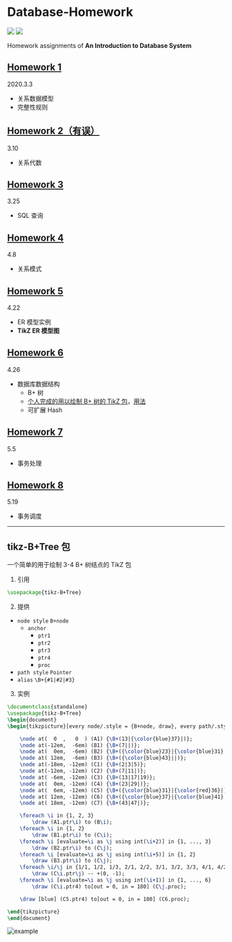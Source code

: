# Database-Homework

[![](https://img.shields.io/badge/Homework-@lyc0930-informational.svg?style=flat)](https://github.com/lyc0930) ![](https://img.shields.io/badge/USTC-2020Spring-green.svg?style=flat)

Homework assignments of **An Introduction to Database System**

## [Homework 1](https://github.com/lyc0930/Database-Homework/tree/master/Homework1)

2020.3.3

-   关系数据模型
-   完整性规则

## [Homework 2（有误）](https://github.com/lyc0930/Database-Homework/tree/master/Homework2)

3.10

-   关系代数

## [Homework 3](https://github.com/lyc0930/Database-Homework/tree/master/Homework3)

3.25

-   SQL 查询

## [Homework 4](https://github.com/lyc0930/Database-Homework/tree/master/Homework4)

4.8

-   关系模式

## [Homework 5](https://github.com/lyc0930/Database-Homework/tree/master/Homework5)

4.22

-   ER 模型实例
-   **TikZ ER 模型图**

## [Homework 6](https://github.com/lyc0930/Database-Homework/tree/master/Homework6)

4.26

-   数据库数据结构
    -   B+ 树
    -   [个人完成的用以绘制 B+ 树的 TikZ 包](https://github.com/lyc0930/Database-Homework/tree/master/tikz-B+Tree/tikz-B+Tree.sty)，[用法](#tikz-btree-包)
    -   可扩展 Hash

## [Homework 7](https://github.com/lyc0930/Database-Homework/tree/master/Homework7)

5.5

-   事务处理

## [Homework 8](https://github.com/lyc0930/Database-Homework/tree/master/Homework8)

5.19

-   事务调度

---

## tikz-B+Tree 包

一个简单的用于绘制 3-4 B+ 树结点的 TikZ 包

1. 引用

```latex
\usepackage{tikz-B+Tree}
```

2. 提供

-   `node style` `B+node`
    -   `anchor`
        -   `ptr1`
        -   `ptr2`
        -   `ptr3`
        -   `ptr4`
        -   `proc`
-   `path style` `Pointer`
-   `alias` `\B+{#1|#2|#3}`

3. 实例

```latex
\documentclass{standalone}
\usepackage{tikz-B+Tree}
\begin{document}
\begin{tikzpicture}[every node/.style = {B+node, draw}, every path/.style = {Pointer}]

    \node at(  0  ,   0  ) (A1) {\B+(13|{\color{blue}37}|)};
    \node at(-12em,  -6em) (B1) {\B+(7||)};
    \node at(  0em,  -6em) (B2) {\B+({\color{blue}23}|{\color{blue}31}|)};
    \node at( 12em,  -6em) (B3) {\B+({\color{blue}43}||)};
    \node at(-18em, -12em) (C1) {\B+(2|3|5)};
    \node at(-12em, -12em) (C2) {\B+(7|11|)};
    \node at( -6em, -12em) (C3) {\B+(13|17|19)};
    \node at(  0em, -12em) (C4) {\B+(23|29|)};
    \node at(  6em, -12em) (C5) {\B+({\color{blue}31}|{\color{red}36}|)};
    \node at( 12em, -12em) (C6) {\B+({\color{blue}37}|{\color{blue}41}|)};
    \node at( 18em, -12em) (C7) {\B+(43|47|)};

    \foreach \i in {1, 2, 3}
        \draw (A1.ptr\i) to (B\i);
    \foreach \i in {1, 2}
        \draw (B1.ptr\i) to (C\i);
    \foreach \i [evaluate=\i as \j using int(\i+2)] in {1, ..., 3}
        \draw (B2.ptr\i) to (C\j);
    \foreach \i [evaluate=\i as \j using int(\i+5)] in {1, 2}
        \draw (B3.ptr\i) to (C\j);
    \foreach \i/\j in {1/1, 1/2, 1/3, 2/1, 2/2, 3/1, 3/2, 3/3, 4/1, 4/2, 5/1, 5/2, 6/1, 6/2, 7/1, 7/2}
        \draw (C\i.ptr\j) -- +(0, -1);
    \foreach \i [evaluate=\i as \j using int(\i+1)] in {1, ..., 6}
        \draw (C\i.ptr4) to[out = 0, in = 180] (C\j.proc);

    \draw [blue] (C5.ptr4) to[out = 0, in = 180] (C6.proc);

\end{tikzpicture}
\end{document}
```

![example](https://github.com/lyc0930/Database-Homework/blob/master/tikz-B+Tree/example.png)
